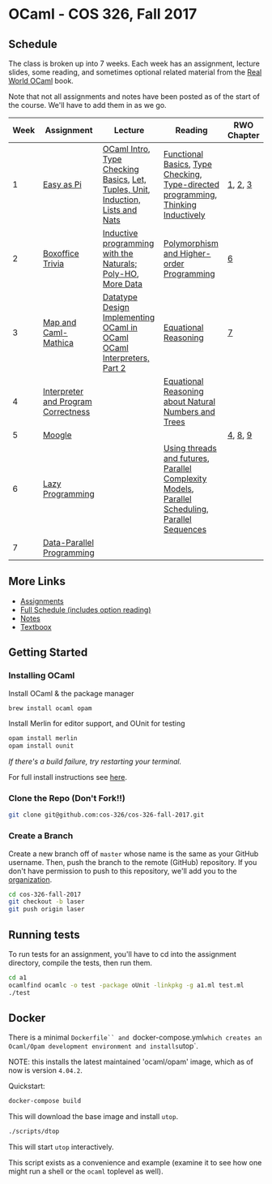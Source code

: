 # OCaml - COS 326, Fall 2017

## Schedule

The class is broken up into 7 weeks. Each week has an assignment, lecture slides, some reading, and sometimes optional related material from the [Real World OCaml](https://realworldocaml.org/) book.

Note that not all assignments and notes have been posted as of the start of the course. We'll have to add them in as we go.

<table>
  <thead>
    <tr>
      <th>Week</th>
      <th>Assignment</th>
      <th>Lecture</th>
      <th>Reading</th>
      <th>RWO Chapter</th>
    </tr>
  </thead>
  <tbody>
    <tr>
      <td>1</td>
      <td>
        <a href="http://www.cs.princeton.edu/courses/archive/fall17/cos326/ass/a1.php">Easy as Pi</a>
      </td>
      <td>
        <a href="http://www.cs.princeton.edu/courses/archive/fall17/cos326/lec/01-intro.pdf">OCaml Intro</a>,
        <a href="http://www.cs.princeton.edu/courses/archive/fall17/cos326/lec/02a-simple-type-checking.pdf">Type Checking Basics</a>,
        <a href="http://www.cs.princeton.edu/courses/archive/fall17/cos326/lec/02-let-tuples.pdf">Let, Tuples, Unit</a>,
        <a href="http://www.cs.princeton.edu/courses/archive/fall17/cos326/lec/03-inductive-thinking.pdf">Induction, Lists and Nats</a>
      </td>
      <td>
        <a href="http://www.cs.princeton.edu/courses/archive/fall17/cos326/notes/basics.php">Functional Basics</a>,
        <a href="http://www.cs.princeton.edu/courses/archive/fall17/cos326/notes/type-check.php">Type Checking</a>,
        <a href="http://www.cs.princeton.edu/courses/archive/fall17/cos326/notes/intro.php">Type-directed programming</a>,
        <a href="http://www.cs.princeton.edu/courses/archive/fall17/cos326/notes/recursion.php">Thinking Inductively</a>
      </td>
      <td>
        <a href="https://realworldocaml.org/v1/en/html/a-guided-tour.html">1</a>,
        <a href="https://realworldocaml.org/v1/en/html/variables-and-functions.html">2</a>,
        <a href="https://realworldocaml.org/v1/en/html/lists-and-patterns.html">3</a>
      </td>
    </tr>
    <tr>
      <td>2</td>
      <td>
        <a href="http://www.cs.princeton.edu/courses/archive/fall17/cos326/ass/a2.php">Boxoffice Trivia</a>
      </td>
      <td>
        <a href="http://www.cs.princeton.edu/courses/archive/fall17/cos326/lec/04-poly-ho.pdf">Inductive programming with the Naturals; Poly-HO</a>,
        <a href="http://www.cs.princeton.edu/courses/archive/fall17/cos326/lec/05-more-data.pdf">More Data</a>
      </td>
      <td>
        <a href="http://www.cs.princeton.edu/courses/archive/fall17/cos326/notes/polymorphism.php">Polymorphism and Higher-order Programming</a>
      </td>
      <td>
        <a href="https://realworldocaml.org/v1/en/html/variants.html">6</a>
      </td>
    </tr>
    <tr>
      <td>3</td>
      <td>
        <a href="http://www.cs.princeton.edu/courses/archive/fall17/cos326/ass/a3.php">Map and Caml-Mathica</a>
      </td>
      <td>
        <a href="http://www.cs.princeton.edu/courses/archive/fall17/cos326/lec/06-data-design.pdf">Datatype Design</a>
        <a href="http://www.cs.princeton.edu/courses/archive/fall17/cos326/lec/06a-ocaml-interpreter.pdf">
          Implementing OCaml in OCaml
        </a>
        <a href="http://www.cs.princeton.edu/courses/archive/fall17/cos326/lec/06a-ocaml-interpreter.pdf">OCaml Interpreters, Part 2</a>
      </td>
      <td>
        <a href="http://www.cs.princeton.edu/courses/archive/fall17/cos326/notes/reasoning.php">Equational Reasoning</a>
      </td>
      <td>
        <a href="https://realworldocaml.org/v1/en/html/error-handling.html">7</a>
      </td>
    </tr>
    <tr>
      <td>4</td>
      <td>
        <a href="http://www.cs.princeton.edu/courses/archive/fall17/cos326/ass/a4.php">Interpreter and Program Correctness</a>
      </td>
      <td></td>
      <td>
        <a href="http://www.cs.princeton.edu/courses/archive/fall17/cos326/notes/reasoning-data.php">Equational Reasoning about Natural Numbers and Trees</a>
      </td>
      <td></td>
    </tr>
    <tr>
      <td>5</td>
      <td>
        <a href="http://www.cs.princeton.edu/courses/archive/fall17/cos326/ass/a5.php">Moogle</a>
      </td>
      <td></td>
      <td></td>
      <td>
        <a href="https://realworldocaml.org/v1/en/html/files-modules-and-programs.html">4</a>,
        <a href="https://realworldocaml.org/v1/en/html/imperative-programming-1.html">8</a>,
        <a href="https://realworldocaml.org/v1/en/html/functors.html">9</a>
      </td>
    </tr>
    <tr>
      <td>6</td>
      <td>
        <a href="http://www.cs.princeton.edu/courses/archive/fall17/cos326/ass/a6.php">Lazy Programming</a>
      </td>
      <td></td>
      <td>
        <a href="http://www.cs.princeton.edu/courses/archive/fall17/cos326/notes/parallel.php">Using threads and futures</a>,
        <a href="http://www.cs.princeton.edu/courses/archive/fall17/cos326/notes/parallel-complexity.php">Parallel Complexity Models</a>,
        <a href="http://www.cs.princeton.edu/courses/archive/fall17/cos326/notes/parallel-schedules.php">Parallel Scheduling</a>,
        <a href="http://www.cs.princeton.edu/courses/archive/fall17/cos326/notes/parallel-sequences.php">Parallel Sequences</a>
      </td>
      <td></td>
    </tr>
    <tr>
      <td>7</td>
      <td>
        <a href="http://www.cs.princeton.edu/courses/archive/fall17/cos326/ass/a7.php">Data-Parallel Programming</a>
      </td>
      <td></td>
      <td></td>
      <td></td>
    </tr>
  </tbody>
</table>

## More Links

- [Assignments](http://www.cs.princeton.edu/courses/archive/fall17/cos326/assignments.php)
- [Full Schedule (includes option reading)](http://www.cs.princeton.edu/courses/archive/fall17/cos326/schedule.php)
- [Notes](http://www.cs.princeton.edu/courses/archive/fall17/cos326/notes/index.php)
- [Textboox](https://realworldocaml.org/)

## Getting Started

### Installing OCaml

Install OCaml & the package manager

```bash
brew install ocaml opam
```

Install Merlin for editor support, and OUnit for testing

```bash
opam install merlin
opam install ounit
```

_If there's a build failure, try restarting your terminal._

For full install instructions see [here](http://www.cs.princeton.edu/courses/archive/fall17/cos326/resources.php).

### Clone the Repo (Don't Fork!!)

```bash
git clone git@github.com:cos-326/cos-326-fall-2017.git
```

### Create a Branch

Create a new branch off of `master` whose name is the same as your GitHub username. Then, push the branch to the remote (GitHub) repository. If you don't have permission to push to this repository, we'll add you to the [organization](https://github.com/cos-326/).

```bash
cd cos-326-fall-2017
git checkout -b laser
git push origin laser
```

## Running tests

To run tests for an assignment, you'll have to cd into the assignment directory, compile the tests, then run them.

```bash
cd a1
ocamlfind ocamlc -o test -package oUnit -linkpkg -g a1.ml test.ml
./test
```

## Docker

There is a minimal `Dockerfile`` and `docker-compose.yml` which creates an Ocaml/Opam development environment and
installs `utop`.

NOTE: this installs the latest maintained 'ocaml/opam' image, which as of now is version `4.04.2`.

Quickstart:

```bash
docker-compose build
```

This will download the base image and install `utop`.

```bash
./scripts/dtop
```

This will start `utop` interactively.

This script exists as a convenience and example (examine it to see how one might run a shell or the `ocaml` toplevel as
well).
